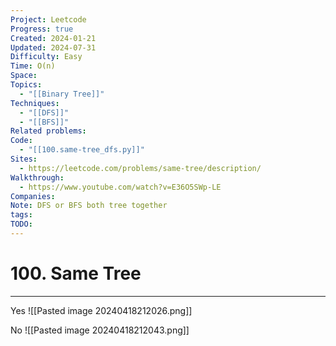 ```yaml
---
Project: Leetcode
Progress: true
Created: 2024-01-21
Updated: 2024-07-31
Difficulty: Easy
Time: O(n)
Space: 
Topics:
  - "[[Binary Tree]]"
Techniques:
  - "[[DFS]]"
  - "[[BFS]]"
Related problems: 
Code:
  - "[[100.same-tree_dfs.py]]"
Sites:
  - https://leetcode.com/problems/same-tree/description/
Walkthrough:
  - https://www.youtube.com/watch?v=E36O5SWp-LE
Companies: 
Note: DFS or BFS both tree together
tags: 
TODO: 
---
```

# 100. Same Tree
---



Yes
![[Pasted image 20240418212026.png]]


No
![[Pasted image 20240418212043.png]]